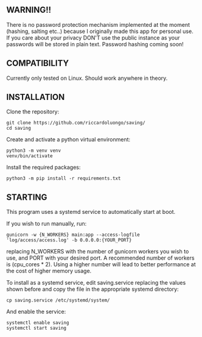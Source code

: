 ## WARNING!!
There is no password protection mechanism implemented at the moment (hashing, salting etc..) because I originally made this app for personal use. If you care about your privacy DON'T use the public instance as your passwords will be stored in plain text. Password hashing coming soon!

## COMPATIBILITY
Currently only tested on Linux. Should work anywhere in theory.

## INSTALLATION
Clone the repository:
```
git clone https://github.com/riccardoluongo/saving/
cd saving
```

Create and activate a python virtual environment:
```
python3 -m venv venv
venv/bin/activate
```

Install the required packages:
```
python3 -m pip install -r requirements.txt
```

## STARTING
This program uses a systemd service to automatically start at boot.

If you wish to run manually, run:
```
gunicorn -w {N_WORKERS} main:app --access-logfile 'log/access/access.log' -b 0.0.0.0:{YOUR_PORT}
```
replacing N_WORKERS with the number of gunicorn workers you wish to use, and PORT with your desired port.
A recommended number of workers is (cpu_cores * 2). Using a higher number will lead to better performance at the cost of higher memory usage.

To install as a systemd service, edit saving.service replacing the values shown before and copy the file in the appropriate systemd directory:
```
cp saving.service /etc/systemd/system/
```
And enable the service:
```
systemctl enable saving
systemctl start saving
```
